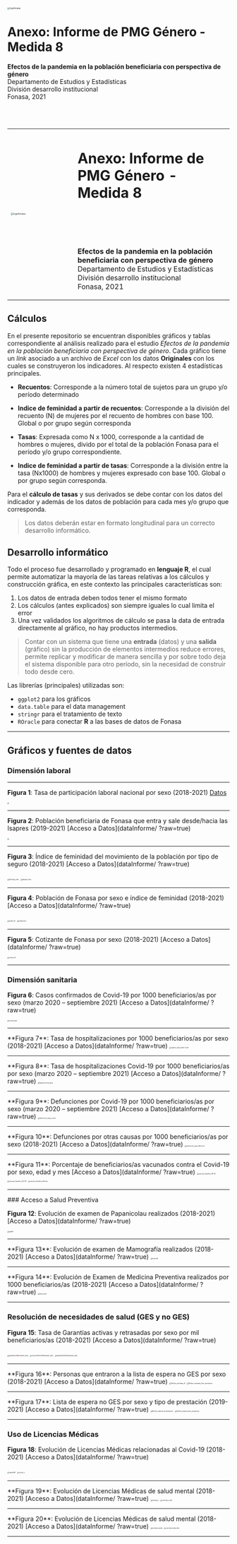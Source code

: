 <img align="left" src="logofonasa.jpg" alt="logofonasa" style="zoom:33%;" />

# Anexo: Informe de PMG Género - Medida 8

**Efectos de la pandemia en la población beneficiaria con perspectiva de género**   
Departamento de Estudios y Estadísticas    
División desarrollo institucional   
Fonasa, 2021

<br>

<br>



<table>
<tbody>
<tr>
<td width="30%"><img src="logofonasa.jpg" alt="logofonasa" style="zoom:33%;" /></td>
<td width="70%"><h1>Anexo: Informe de PMG Género - Medida 8

​        
    </h1>
    </h1><p><strong>Efectos de la pandemia en la población beneficiaria con perspectiva de género</strong><br>
Departamento de Estudios y Estadísticas<br>
División desarrollo institucional<br>
Fonasa, 2021</p></td>
</tr>
</tbody>
</table>



## Cálculos

En el presente repositorio se encuentran disponibles gráficos y tablas correspondiente al análisis realizado para el estudio *Efectos de la pandemia en la población beneficiaria con perspectiva de género*. Cada gráfico tiene un *link* asociado a un archivo de *Excel* con los datos **Originales** con los cuales se construyeron los indicadores. Al respecto existen 4 estadísticas principales.

- **Recuentos**: Corresponde a la número total de sujetos para un grupo y/o período determinado

- **Indice de feminidad a partir de recuentos**: Corresponde a la división del recuento (N) de mujeres por el recuento de hombres con base 100. Global o por grupo según corresponda

- **Tasas**: Expresada como N x 1000, corresponde a la cantidad de hombres o mujeres, divido por el total de la población Fonasa para el período y/o grupo correspondiente.

- **Indice de feminidad a partir de tasas**: Corresponde a la división entre la tasa (Nx1000) de hombres y mujeres expresado con base 100. Global o por grupo según corresponda.

Para el **cálculo de tasas** y sus derivados se debe contar con los datos del indicador y además de los datos de población para cada mes y/o grupo que corresponda.

> Los datos deberán estar en formato longitudinal para un correcto desarrollo informático.

## Desarrollo informático

Todo el proceso fue desarrollado y programado en **lenguaje R**, el cual permite automatizar la mayoría de las tareas relativas a los cálculos y construcción gráfica, en este contexto las principales características son:

1. Los datos de entrada deben todos tener el mismo formato
2. Los cálculos (antes explicados) son siempre iguales lo cual limita el error
3. Una vez validados los algoritmos de cálculo se pasa la data de entrada directamente al gráfico, no hay productos intermedios.

> Contar con un sistema que tiene una **entrada** (datos) y una **salida** (gráfico) sin la producción de elementos intermedios reduce errores, permite replicar y modificar de manera sencilla y por sobre todo deja el sistema disponible para otro período, sin la necesidad de construir todo desde cero.

Las librerías (principales) utilizadas son:

- `ggplot2` para los gráficos
- `data.table` para el data management
- `stringr` para el tratamiento de texto
- `ROracle` para conectar **R** a las bases de datos de Fonasa

-----

## Gráficos y fuentes de datos

### Dimensión laboral

---

**Figura 1**: Tasa de participación laboral nacional por sexo (2018-2021) [Datos](dataInforme/dataDes.xlsx?raw=true)

<img src="02 Situacion laboral/Participacion_Tasa.png" style="zoom: 25%;" />

---

**Figura 2**: Población beneficiaria de Fonasa que entra y sale desde/hacia las Isapres (2019-2021) [Acceso a Datos](dataInforme/ ?raw=true)

<img src="01%20Evolucion%20de%20la%20poblacion%20beneficiaria/movimiento_N.png" style="zoom: 25%;" />

---

**Figura 3**: Índice de feminidad del movimiento de la población por tipo de seguro (2018-2021) [Acceso a Datos](dataInforme/ ?raw=true)

<img src="01%20Evolucion%20de%20la%20poblacion%20beneficiaria/aFonasa_fem.png" alt="aFonasa_fem" style="zoom: 25%;" />

<img src="01%20Evolucion%20de%20la%20poblacion%20beneficiaria/aIsapre_fem.png" alt="aIsapre_fem" style="zoom: 25%;" />

---

**Figura 4**: Población de Fonasa por sexo e índice de feminidad (2018-2021) [Acceso a Datos](dataInforme/ ?raw=true)

<img src="01 Evolucion de la poblacion beneficiaria/pobla_N.png" alt="pobla_N" style="zoom: 25%;" />

<img src="01 Evolucion de la poblacion beneficiaria/pobla_fem.png" alt="pobla_fem" style="zoom: 25%;" />

---

**Figura 5**: Cotizante de Fonasa por sexo (2018-2021) [Acceso a Datos](dataInforme/ ?raw=true)

<img src="02 Situacion laboral/cotiza_N.png" alt="cotiza_N" style="zoom: 25%;" />

<hr style="height:1px">

### Dimensión sanitaria

**Figura 6**: Casos confirmados de Covid-19 por 1000 beneficiarios/as por sexo (marzo 2020 – septiembre 2021) [Acceso a Datos](dataInforme/ ?raw=true)

<img src="03 contagio hospi fallec vacuna/covid_tasa.png" alt="covid_tasa" style="zoom: 25%;" />

<hr style="height:1px">
**Figura 7**: Tasa de hospitalizaciones por 1000 beneficiarios/as por sexo (2018-2021) [Acceso a Datos](dataInforme/ ?raw=true)

<img src="03 contagio hospi fallec vacuna/egreso_tasa_total-covid.png" alt="egreso_tasa_total-covid" style="zoom:25%;" />

<hr style="height:1px">
**Figura 8**: Tasa de hospitalizaciones Covid-19 por 1000 beneficiarios/as por sexo (marzo 2020 – septiembre 2021) [Acceso a Datos](dataInforme/ ?raw=true)

<img src="03 contagio hospi fallec vacuna/EgresoCovid_tasa.png" alt="EgresoCovid_tasa" style="zoom:25%;" />

<hr style="height:1px">
**Figura 9**: Defunciones por Covid-19 por 1000 beneficiarios/as por sexo (marzo 2020 – septiembre 2021) [Acceso a Datos](dataInforme/ ?raw=true)

<img src="03 contagio hospi fallec vacuna/defuncion_tasa_covid.png" alt="defuncion_tasa_covid" style="zoom:25%;" />

<hr style="height:1px">
**Figura 10**: Defunciones por otras causas por 1000 beneficiarios/as por sexo (2018-2021) [Acceso a Datos](dataInforme/ ?raw=true)

<img src="03 contagio hospi fallec vacuna/defuncion_tasa_NOcovid.png" alt="defuncion_tasa_NOcovid" style="zoom: 25%;" />

<hr style="height:1px">
**Figura 11**: Porcentaje de beneficiarios/as vacunados contra el Covid-19 por sexo, edad y mes [Acceso a Datos](dataInforme/ ?raw=true)

<img src="03 contagio hospi fallec vacuna/vacuna_TasaAcu_18-29.png" alt="vacuna_TasaAcu_18-29" style="zoom:25%;" />

<img src="03 contagio hospi fallec vacuna/vacuna_TasaAcu_30-59.png" alt="vacuna_TasaAcu_30-59" style="zoom:25%;" />

<img src="03 contagio hospi fallec vacuna/vacuna_TasaAcu_60mas.png" alt="vacuna_TasaAcu_60mas" style="zoom:25%;" />

<hr style="height:1px">
### Acceso a Salud Preventiva

**Figura 12**: Evolución de examen de Papanicolau realizados (2018-2021) [Acceso a Datos](dataInforme/ ?raw=true)

<img src="04 DEIS Medicina preventiva/papN.png" alt="papN" style="zoom:25%;" />

<hr style="height:1px">
**Figura 13**: Evolución de examen de Mamografía realizados (2018-2021) [Acceso a Datos](dataInforme/ ?raw=true)

<img src="04 DEIS Medicina preventiva/mamoN.png" alt="mamoN" style="zoom:25%;" />

<hr style="height:1px">
**Figura 14**: Evolución de Examen de Medicina Preventiva realizados por 1000 beneficiarios/as (2018-2021) [Acceso a Datos](dataInforme/ ?raw=true)

<img src="04 DEIS Medicina preventiva/emp_tasa.png" alt="emp_tasa" style="zoom:25%;" />

<hr style="height:1px">

### Resolución de necesidades de salud (GES y no GES)

**Figura 15**: Tasa de Garantías activas y retrasadas por sexo por mil beneficiarios/as (2018-2021) [Acceso a Datos](dataInforme/ ?raw=true)

<img src="05 Ges y no ges/gesAbiertoRetrasado_tasa.png" alt="gesAbiertoRetrasado_tasa" style="zoom:25%;" />

<img src="05 Ges y no ges/cancerAbiertoRetrasado_tasa.png" alt="cancerAbiertoRetrasado_tasa" style="zoom:25%;" />

<img src="05 Ges y no ges/depreAbiertoRetrasado_tasa.png" alt="depreAbiertoRetrasado_tasa" style="zoom:25%;" />

<hr style="height:1px">
**Figura 16**: Personas que entraron a la lista de espera no GES por sexo (2018-2021) [Acceso a Datos](dataInforme/ ?raw=true)

<img src="05 Ges y no ges/NoGes_entradas_N.png" alt="NoGes_entradas_N" style="zoom:25%;" />

<img src="05 Ges y no ges/NoGes_entradas_fem_prestacion.png" alt="NoGes_entradas_fem_prestacion" style="zoom:25%;" />

<hr style="height:1px">
**Figura 17**: Lista de espera no GES por sexo y tipo de prestación (2019-2021) [Acceso a Datos](dataInforme/ ?raw=true)

<img src="05 Ges y no ges/NoGes_espera_N_prestacion.png" alt="NoGes_espera_N_prestacion" style="zoom:25%;" />

<img src="05 Ges y no ges/NoGes_espera_fem_prestacion.png" alt="NoGes_espera_fem_prestacion" style="zoom:25%;" />

<hr style="height:1px">

### Uso de Licencias Médicas

**Figura 18**: Evolución de Licencias Médicas relacionadas al Covid-19 (2018-2021) [Acceso a Datos](dataInforme/ ?raw=true)

<img src="06 Licencias/stackLM.png" alt="stackLM" style="zoom:25%;" />

<img src="06 Licencias/covid_n.png" alt="covid_n" style="zoom:25%;" />

<hr style="height:1px">
**Figura 19**: Evolución de Licencias Médicas de salud mental (2018-2021) [Acceso a Datos](dataInforme/ ?raw=true)

<img src="06 Licencias/mental_n.png" alt="mental_n" style="zoom:25%;" />

<img src="06 Licencias/mental_n_fem.png" alt="mental_n_fem" style="zoom:25%;" />

<hr style="height:1px">
**Figura 20**: Evolución de Licencias Médicas de salud mental (2018-2021) [Acceso a Datos](dataInforme/ ?raw=true)

<img src="06 Licencias/mental_media.png" alt="mental_media" style="zoom:25%;" />

<img src="06 Licencias/mental_media_fem.png" alt="mental_media_fem" style="zoom:25%;" />

<hr style="height:1px">

